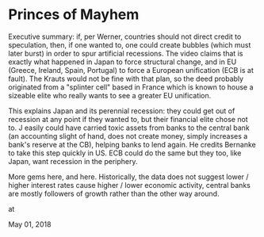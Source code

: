 # Princes of Mayhem



Executive summary: if, per Werner, countries should not direct credit to speculation, then, if one wanted to, one could create bubbles (which must later burst) in order to spur artificial recessions. The video claims that is exactly what happened in Japan to force structural change, and in EU (Greece, Ireland, Spain, Portugal) to force a European unification (ECB is at fault). The Krauts would not be fine with that plan, so the deed probably originated from a "splinter cell" based in France which is known to house a sizeable elite who really wants to see a greater EU unification.

This explains Japan and its perennial recession: they could get out of recession at any point if they wanted to, but their financial elite chose not to. J easily could have carried toxic assets from banks to the central bank (an accounting slight of hand, does not create money, simply increases a bank's reserve at the CB), helping banks to lend again. He credits Bernanke to take this step quickly in US. ECB could do the same but they too, like Japan, want recession in the periphery.

More gems here, and here. Historically, the data does not suggest lower / higher interest rates cause higher / lower economic activity, central banks are mostly followers of growth rather than the other way around.








at

May 01, 2018















